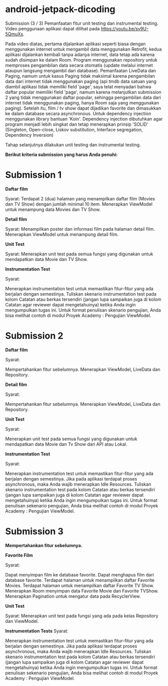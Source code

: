 # android-jetpack-dicoding
Submission (3 / 3) Pemanfaatan fitur unit testing dan instrumental testing. Video penggunaan aplikasi dapat dilihat pada https://youtu.be/sv9U-5QmuXs.

Pada video diatas, pertama dijalankan aplikasi seperti biasa dengan menggunakan internet untuk mengambil data menggunakan Retrofit, kedua 
aplikasi dijalankan kembali tanpa adanya internet, data tetap ada karena sudah disimpan ke dalam Room. Program menggunakan repository untuk 
memproses pengambilan data secara otomatis (update melalui internet ataupun langsung mengambil dari database). Pemanfaatan LiveData dan Paging,
namum untuk kasus Paging tidak maksimal karena pengambilan data dari internet tidak menggunakan paging (api tmdb data satuan yang diambil aplikasi tidak memiliki field 'page', saya telat menyadari bahwa daftar popular memiliki field 'page', namum karena melanjutkan submission 2 yang tidak menggunakan daftar popular, sehingga pengambilan data dari internet tidak menggunakan paging, hanya Room saja yang menggunakan paging). Setelah itu, film / tv show dapat dijadikan favorite dan dimasukkan ke dalam database secara asynchronous. Untuk dependency injection menggunakan library bantuan 'Koin'. Dependency injection dibutuhkan agar program menjadi lebih singkat dan tetap menerapkan prinsip 'SOLID' (Singleton, Open-close, Liskov substitution, Interface segregation, Dependency Inversion)

Tahap selanjutnya dilakukan unit testing dan instrumental testing.

**Berikut kriteria submission yang harus Anda penuhi:**

# Submission 1

**Daftar film**

Syarat:
Terdapat 2 (dua) halaman yang menampilkan daftar film (Movies dan TV Show) dengan jumlah minimal 10 item.
Menerapkan ViewModel untuk menampung data Movies dan TV Show.

**Detail film**

Syarat:
Menampilkan poster dan informasi film pada halaman detail film.
Menerapkan ViewModel untuk menampung detail film.

**Unit Test**

Syarat:
Menerapkan unit test pada semua fungsi yang digunakan untuk mendapatkan data Movie dan TV Show.

**Instrumentation Test**

Syarat:

Menerapkan instrumentation test untuk memastikan fitur-fitur yang ada berjalan dengan semestinya.
Tuliskan skenario instrumentation test pada kolom Catatan atau berkas tersendiri (jangan lupa sampaikan juga di kolom Catatan agar reviewer dapat mengetahuinya) ketika Anda ingin mengumpulkan tugas ini. Untuk format penulisan skenario pengujian, Anda bisa melihat contoh di modul Proyek Academy : Pengujian ViewModel.

# Submission 2

**Daftar film**

Syarat:

Mempertahankan fitur sebelumnya.
Menerapkan ViewModel, LiveData dan Repository.

**Detail film**

Syarat:

Mempertahankan fitur sebelumnya.
Menerapkan ViewModel, LiveData dan Repository.

**Unit Test**

Syarat:

Menerapkan unit test pada semua fungsi yang digunakan untuk mendapatkan data Movie dan Tv Show dari API atau Lokal.

**Instrumentation Test**

Syarat:

Menerapkan instrumentation test untuk memastikan fitur-fitur yang ada berjalan dengan semestinya.
Jika pada aplikasi terdapat proses asynchronous, maka Anda wajib menerapkan Idle Resources.
Tuliskan skenario instrumentation test pada kolom Catatan atau berkas tersendiri (jangan lupa sampaikan juga di kolom Catatan agar reviewer dapat mengetahuinya) ketika Anda ingin mengumpulkan tugas ini. Untuk format penulisan sekenario pengujian, Anda bisa melihat contoh di modul Proyek Academy : Pengujian ViewModel.

# Submission 3 #

**Mempertahankan fitur sebelumnya.**

**Favorite Film**

Syarat:

Dapat menyimpan film ke database favorite.
Dapat menghapus film dari database favorite.
Terdapat halaman untuk menampilkan daftar Favorite Movies.
Terdapat halaman untuk menampilkan daftar Favorite TV Show.
Menerapkan Room menyimpan data Favorite Movie dan Favorite TVShow.
Menerapkan Pagination untuk mengatur data pada RecyclerView.

**Unit Test**

Syarat:
Menerapkan unit test pada fungsi yang ada pada kelas Repository dan ViewModel.

**Instrumentation Tests**
Syarat:

Menerapkan instrumentation test untuk memastikan fitur-fitur yang ada berjalan dengan semestinya.
Jika pada aplikasi terdapat proses asynchronous, maka Anda wajib menerapkan Idle Resources.
Tuliskan skenario instrumentation test pada kolom Catatan atau berkas tersendiri (jangan lupa sampaikan juga di kolom Catatan agar reviewer dapat mengetahuinya) ketika Anda ingin mengumpulkan tugas ini. Untuk format penulisan sekenario pengujian, Anda bisa melihat contoh di modul Proyek Academy : Pengujian ViewModel.

